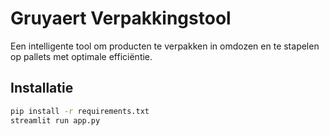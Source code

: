 
# Gruyaert Verpakkingstool

Een intelligente tool om producten te verpakken in omdozen en te stapelen op pallets met optimale efficiëntie.

## Installatie

```bash
pip install -r requirements.txt
streamlit run app.py
```
